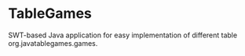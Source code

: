 TableGames
==========

SWT-based Java application for easy implementation of different table org.javatablegames.games.
